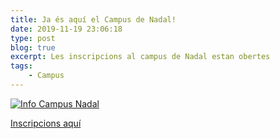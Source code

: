 ```yaml
---
title: Ja és aquí el Campus de Nadal!
date: 2019-11-19 23:06:18
type: post
blog: true
excerpt: Les inscripcions al campus de Nadal estan obertes
tags:
    - Campus
---
```



[![Info Campus Nadal](http://www.creualtabasquet.cat/drupal/sites/creualtabasquet.cat.drupal/files/1.jpg "Cartell Campus Nadal 2019")](/campus_hivern)

[Inscripcions aquí](/campus_hivern)
